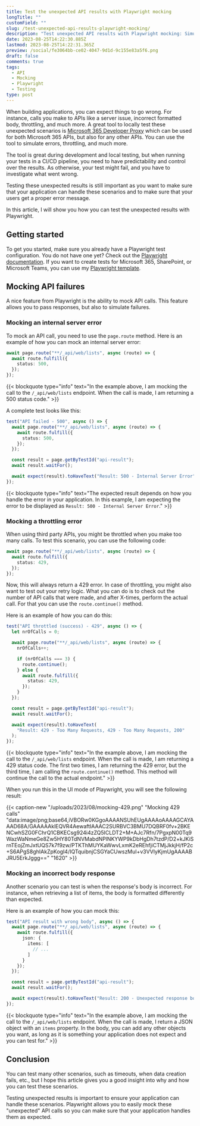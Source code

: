 ```yaml
---
title: Test the unexpected API results with Playwright mocking
longTitle: ""
customField: ""
slug: /test-unexpected-api-results-playwright-mocking/
description: "Test unexpected API results with Playwright mocking: Simulate server issues, throttling, ... to make sure your application handles it as expected."
date: 2023-08-25T14:22:30.885Z
lastmod: 2023-08-25T14:22:31.365Z
preview: /social/fe3064bb-ce02-4047-9d1d-9c155e83a5f6.png
draft: false
comments: true
tags:
  - API
  - Mocking
  - Playwright
  - Testing
type: post
---
```


When building applications, you can expect things to go wrong. For instance, calls you make to APIs like a server issue, incorrect formatted body, throttling, and much more. A great tool to locally test these unexpected scenarios is [Microsoft 365 Developer Proxy](https://github.com/microsoft/m365-developer-proxy) which can be used for both Microsoft 365 APIs, but also for any other APIs. You can use the tool to simulate errors, throttling, and much more.

The tool is great during development and local testing, but when running your tests in a CI/CD pipeline, you need to have predictability and control over the results. As otherwise, your test might fail, and you have to investigate what went wrong.

Testing these unexpected results is still important as you want to make sure that your application can handle these scenarios and to make sure that your users get a proper error message.

In this article, I will show you how you can test the unexpected results with Playwright.

## Getting started

To get you started, make sure you already have a Playwright test configuration. You do not have one yet? Check out the [Playwright documentation](https://playwright.dev/docs/intro). If you want to create tests for Microsoft 365, SharePoint, or Microsoft Teams, you can use my [Playwright template](https://github.com/estruyf/testing-microsoft365-playwright-template).

## Mocking API failures

A nice feature from Playwright is the ability to mock API calls. This feature allows you to pass responses, but also to simulate failures.

### Mocking an internal server error

To mock an API call, you need to use the `page.route` method. Here is an example of how you can mock an internal server error:

```typescript 
await page.route("**/_api/web/lists", async (route) => {
  await route.fulfill({
    status: 500,
  });
});
```

{{< blockquote type="info" text="In the example above, I am mocking the call to the `/_api/web/lists` endpoint. When the call is made, I am returning a 500 status code." >}}

A complete test looks like this:

```typescript 
test("API failed - 500", async () => {
  await page.route("**/_api/web/lists", async (route) => {
    await route.fulfill({
      status: 500,
    });
  });

  const result = page.getByTestId("api-result");
  await result.waitFor();

  await expect(result).toHaveText("Result: 500 - Internal Server Error");
});
```

{{< blockquote type="info" text="The expected result depends on how you handle the error in your application. In this example, I am expecting the error to be displayed as `Result: 500 - Internal Server Error`." >}}

### Mocking a throttling error

When using third party APIs, you might be throttled when you make too many calls. To test this scenario, you can use the following code:

```typescript 
await page.route("**/_api/web/lists", async (route) => {
  await route.fulfill({
    status: 429,
  });
});
```

Now, this will always return a 429 error. In case of throttling, you might also want to test out your retry logic. What you can do is to check out the number of API calls that were made, and after X-times, perform the actual call. For that you can use the `route.continue()` method.

Here is an example of how you can do this:

```typescript 
test("API throttled (success) - 429", async () => {
  let nrOfCalls = 0;

  await page.route("**/_api/web/lists", async (route) => {
    nrOfCalls++;

    if (nrOfCalls === 3) {
      route.continue();
    } else {
      await route.fulfill({
        status: 429,
      });
    }
  });

  const result = page.getByTestId("api-result");
  await result.waitFor();

  await expect(result).toHaveText(
    "Result: 429 - Too Many Requests, 429 - Too Many Requests, 200"
  );
});
```

{{< blockquote type="info" text="In the example above, I am mocking the call to the `/_api/web/lists` endpoint. When the call is made, I am returning a 429 status code. The first two times, I am returning the 429 error, but the third time, I am calling the `route.continue()` method. This method will continue the call to the actual endpoint." >}}

When you run this in the UI mode of Playwright, you will see the following result:

{{< caption-new "/uploads/2023/08/mocking-429.png" "Mocking 429 calls"  "data:image/png;base64,iVBORw0KGgoAAAANSUhEUgAAAAoAAAAGCAYAAAD68A/GAAAAAklEQVR4AewaftIAAAC2SURBVC3BMU7DQBRF0fv+2BKENCwhSZG0FChrQ1CBKECsg924i4zZQ5ICLDT2+M+AJc7Rfn/7PgxpN00Tq9WazWaNmeGe8Zw5HY80TdNVMabdNPlNKYWP9kDbHgDh7tzdP/D2+kJKiSrnTEojZmJxtUQS7k7f9zw/PTKThMUYKaWwvLxmK2eREhfjiCTMjJkkjH/fP2c+S6APgS8ghIAkZpKogI4/IQTquibnjCSGYaCUwszMul+v3VVlyKjmUgAAAABJRU5ErkJggg==" "1620" >}}

### Mocking an incorrect body response

Another scenario you can test is when the response's body is incorrect. For instance, when retrieving a list of items, the body is formatted differently than expected.

Here is an example of how you can mock this:

```typescript 
test("API result with wrong body", async () => {
  await page.route("**/_api/web/lists", async (route) => {
    await route.fulfill({
      json: {
        items: [
          // ...
        ]
      }
    });
  });

  const result = page.getByTestId("api-result");
  await result.waitFor();

  await expect(result).toHaveText("Result: 200 - Unexpected response body");
});
```

{{< blockquote type="info" text="In the example above, I am mocking the call to the `/_api/web/lists` endpoint. When the call is made, I return a JSON object with an `items` property. In the body, you can add any other objects you want, as long as it is something your application does not expect and you can test for." >}}

## Conclusion

You can test many other scenarios, such as timeouts, when data creation fails, etc., but I hope this article gives you a good insight into why and how you can test these scenarios.

Testing unexpected results is important to ensure your application can handle these scenarios. Playwright allows you to easily mock these "unexpected" API calls so you can make sure that your application handles them as expected.